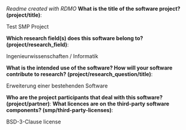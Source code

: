 *Readme created with RDMO* **What is the title of the software project?
(project/title)**:

Test SMP Project

**Which research field(s) does this software belong to?
(project/research_field)**:

Ingenieurwissenschaften / Informatik

**What is the intended use of the software? How will your software
contribute to research? (project/research_question/title)**:

Erweiterung einer bestehenden Software

**Who are the project participants that deal with this software?
(project/partner)**: **What licences are on the third-party software
components? (smp/third-party-licenses)**:

BSD-3-Clause license
